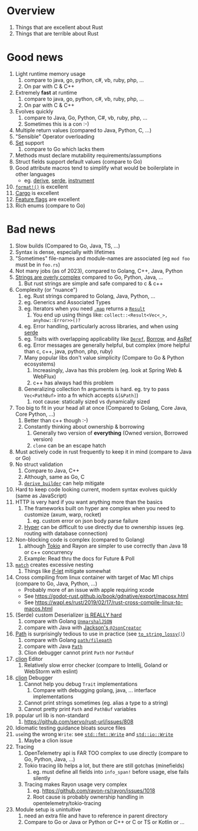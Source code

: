 # Overview
1. Things that are excellent about Rust
1. Things that are terrible about Rust


# Good news
1. Light runtime memory usage
    1. compare to java, go, python, c#, vb, ruby, php, ...
    1. On par with C & C++
1. Extremely **fast** at runtime
    1. compare to java, go, python, c#, vb, ruby, php, ...
    1. On par with C & C++
1. Evolves quickly
    1. compare to Java, Go, Python, C#, vb, ruby, php, ...
    1. Sometimes this is a con :-)
1. Multiple return values (compared to Java, Python, C, ...)
1. "Sensible" Operator overloading
1. [Set](https://doc.rust-lang.org/std/collections/struct.HashSet.html) support
    1. compare to Go which lacks them
1. Methods must declare mutability requirements/assumptions
1. Struct fields support default values (compare to Go)
1. Good attribute macros tend to simplify what would be boilerplate in other languages
    - eg. [derive](), [serde](https://serde.rs/derive.html), [instrument](https://docs.rs/tracing/latest/tracing/attr.instrument.html)
1. [`format!()`](https://doc.rust-lang.org/std/macro.format.html) is excellent
1. [Cargo](https://doc.rust-lang.org/cargo/) is excellent
1. [Feature flags](https://doc.rust-lang.org/cargo/reference/features.html) are excellent
1. Rich enums (compare to Go)


# Bad news
1. Slow builds (Compared to Go, Java, TS, ...)
1. Syntax is dense, especially with lifetimes
1. "Sometimes" file-names and module-names are associated (eg `mod foo` must be in `foo.rs`)
1. Not many jobs (as of 2023), compared to Golang, C++, Java, Python
1. [Strings are overly complex](./strings.md) compared to Go, Python, Java, ...
    1. But rust strings are simple and safe compared to c & c++
1. Complexity (or "nuance")
    1. eg. Rust strings compared to Golang, Java, Python, ...
    1. eg. Generics and Associated Types
    1. eg. Iterators when you need [`.map`](https://doc.rust-lang.org/std/iter/struct.Map.html) returns a [`Result`](https://doc.rust-lang.org/std/result/)
        1. You end up using things like: `collect::<Result<Vec<_>, anyhow::Error>>()?`
    1. eg. Error handling, particularly across libraries, and when using [serde](https://serde.rs/)
    1. eg. Traits with overlapping applicability like [`Deref`](https://doc.rust-lang.org/std/ops/trait.Deref.html), [Borrow](https://doc.rust-lang.org/std/borrow/trait.Borrow.html), and [AsRef](https://doc.rust-lang.org/std/convert/trait.AsRef.html)
    1. eg. Error messages are generally helpful, but complex (more helpful than c, c++, java, python, php, ruby)
    1. Many popular libs don't value simplicity (Compare to Go & Python ecosystems)
        1. Increasingly, Java has this problem (eg. look at Spring Web & WebFlux)
        1. c++ has always had this problem
    1. Generalizing collection fn arguments is hard.  eg. try to pass `Vec<PathBuf>` into a fn which accepts `&[&Path]`)
        1. root cause: statically sized vs dynamically sized
1. Too big to fit in your head all at once (Compared to Golang, Core Java, Core Python, ...)
    1. Better than c++ though :-)
    1. Constantly thinking about ownership & borrowing
        1. Generally two version of **everything** (Owned version, Borrowed version)
        1. `clone` can be an escape hatch
1. Must actively code in rust frequently to keep it in mind (compare to Java or Go)
1. No struct validation
    1. Compare to Java, C++
    1. Although, same as Go, C
    1. [`derive_builder`](https://docs.rs/derive_builder/latest/derive_builder/) can help mitigate
1. Hard to keep code looking current, modern syntax evolves quickly (same as JavaScript)
1. HTTP is very hard if you want anything more than the basics
    1. The frameworks built on hyper are complex when you need to customize (axum, warp, rocket)
        1. eg. custom error on json body parse failure
    1. [Hyper](https://hyper.rs/) can be difficult to use directly due to ownership issues (eg. routing with database connection)
1. Non-blocking code is complex (compared to Golang)
    1. although [Tokio](https://tokio.rs/) and Rayon are simpler to use correctly than Java 18 or c++ concurrency
    1. Example: Read thru the docs for Future & Poll
1. [`match`](https://doc.rust-lang.org/rust-by-example/flow_control/match.html) creates excessive nesting
    1. Things like [if-let](https://doc.rust-lang.org/rust-by-example/flow_control/if_let.html) mitigate somewhat
1. Cross compiling from linux container with target of Mac M1 chips (compare to Go, Java, Python, ...)
    - Probably more of an issue with apple requiring xcode
    - See https://godot-rust.github.io/book/gdnative/export/macosx.html
    - See https://wapl.es/rust/2019/02/17/rust-cross-compile-linux-to-macos.html
1. (Serde) custom Deserializer [is REALLY hard](https://serde.rs/impl-deserialize.html)
    1. compare with Golang [`UnmarshalJSON`](https://pkg.go.dev/encoding/json#Unmarshaler)
    1. compare with Java with [Jackson's `@JsonCreator`](https://javadoc.io/static/com.fasterxml.jackson.core/jackson-annotations/2.14.2/com/fasterxml/jackson/annotation/JsonCreator.html)
1. [Path](https://doc.rust-lang.org/std/path/struct.Path.html) is surprisingly tedious to use in practice (see [`to_string_lossy()`](https://doc.rust-lang.org/std/ffi/struct.OsStr.html#method.to_os_string))
    1. compare with Golang [`path/filepath`](https://pkg.go.dev/path/filepath)
    1. compare with Java [`Path`](https://docs.oracle.com/en/java/javase/11/docs/api/java.base/java/nio/file/Path.html)
    1. Clion debugger cannot print `Path` nor `PathBuf`
1. [clion](https://www.jetbrains.com/clion/) Editor
    1. Relatively slow error checker (compare to Intellij, Goland or WebStorm with eslint)
1. [clion](https://www.jetbrains.com/clion/) Debugger 
    1. Cannot help you debug `Trait` implementations
        1. Compare with debugging golang, java, ... interface implementations
    1. Cannot print strings sometimes (eg. alias a type to a string)    
    1. Cannot pretty print `Path` and `PathBuf` variables
1. popular url lib is non-standard
    1. https://github.com/servo/rust-url/issues/808
1. Idiomatic testing guidance bloats source files
1. `use`ing the wrong `Write`: see [`std::fmt::Write`](https://doc.rust-lang.org/std/fmt/trait.Write.html) and [`std::io::Write`](https://doc.rust-lang.org/std/io/trait.Write.html)
    1. Maybe a clion issue
1. Tracing
    1. OpenTelemetry api is FAR TOO complex to use directly (compare to Go, Python, Java, ...)
    1. Tokio tracing lib helps a lot, but there are still gotchas (minefields)
        1. eg. must define all fields into `info_span!` before usage, else fails silently
    1. Tracing makes Rayon usage very complex
        1. eg. https://github.com/rayon-rs/rayon/issues/1018
        1. Root cause is probably ownership handling in opentelemetry/tokio-tracing
1. Module setup is unintuitive
    1. need an extra file and have to reference in parent directory
    1. Compare to Go or Java or Python or C++ or C or TS or Kotlin or ...

